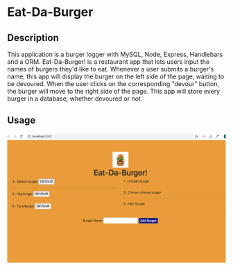 # Eat-Da-Burger

## Description
This application is a burger logger with MySQL, Node, Express, Handlebars and a ORM. Eat-Da-Burger! is a restaurant app that lets users input the names of burgers they'd like to eat. Whenever a user submits a burger's name, this app will display the burger on the left side of the page, waiting to be devoured. When the user clicks on the corresponding "devour" button, the burger will move to the right side of the page. This app will store every burger in a database, whether devoured or not.

## Usage
![Deployed image](/public/assets/img/deployed_app.png)

